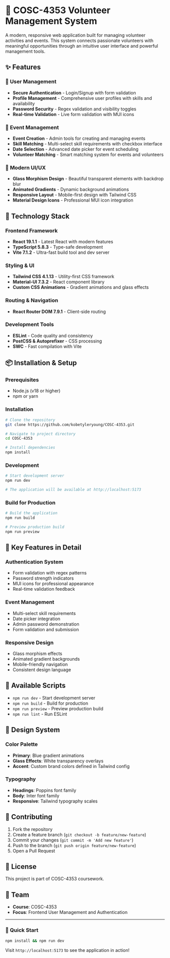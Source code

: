 # 🌟 COSC-4353 Volunteer Management System

A modern, responsive web application built for managing volunteer activities and events. This system connects passionate volunteers with meaningful opportunities through an intuitive user interface and powerful management tools.

## ✨ Features

### 👤 **User Management**
- **Secure Authentication** - Login/Signup with form validation
- **Profile Management** - Comprehensive user profiles with skills and availability
- **Password Security** - Regex validation and visibility toggles
- **Real-time Validation** - Live form validation with MUI icons

### 📅 **Event Management**
- **Event Creation** - Admin tools for creating and managing events
- **Skill Matching** - Multi-select skill requirements with checkbox interface
- **Date Selection** - Advanced date picker for event scheduling
- **Volunteer Matching** - Smart matching system for events and volunteers

### 🎨 **Modern UI/UX**
- **Glass Morphism Design** - Beautiful transparent elements with backdrop blur
- **Animated Gradients** - Dynamic background animations
- **Responsive Layout** - Mobile-first design with Tailwind CSS
- **Material Design Icons** - Professional MUI icon integration

## 🚀 Technology Stack

### **Frontend Framework**
- **React 19.1.1** - Latest React with modern features
- **TypeScript 5.8.3** - Type-safe development
- **Vite 7.1.2** - Ultra-fast build tool and dev server

### **Styling & UI**
- **Tailwind CSS 4.1.13** - Utility-first CSS framework
- **Material-UI 7.3.2** - React component library
- **Custom CSS Animations** - Gradient animations and glass effects

### **Routing & Navigation**
- **React Router DOM 7.9.1** - Client-side routing

### **Development Tools**
- **ESLint** - Code quality and consistency
- **PostCSS & Autoprefixer** - CSS processing
- **SWC** - Fast compilation with Vite

## 📦 Installation & Setup

### **Prerequisites**
- Node.js (v18 or higher)
- npm or yarn

### **Installation**
```bash
# Clone the repository
git clone https://github.com/kobetyleryoung/COSC-4353.git

# Navigate to project directory
cd COSC-4353

# Install dependencies
npm install
```

### **Development**
```bash
# Start development server
npm run dev

# The application will be available at http://localhost:5173
```

### **Build for Production**
```bash
# Build the application
npm run build

# Preview production build
npm run preview
```

## 🎯 Key Features in Detail

### **Authentication System**
- Form validation with regex patterns
- Password strength indicators
- MUI icons for professional appearance
- Real-time validation feedback

### **Event Management**
- Multi-select skill requirements
- Date picker integration
- Admin password demonstration
- Form validation and submission

### **Responsive Design**
- Glass morphism effects
- Animated gradient backgrounds
- Mobile-friendly navigation
- Consistent design language

## 🔧 Available Scripts

- `npm run dev` - Start development server
- `npm run build` - Build for production
- `npm run preview` - Preview production build
- `npm run lint` - Run ESLint

## 🎨 Design System

### **Color Palette**
- **Primary**: Blue gradient animations
- **Glass Effects**: White transparency overlays
- **Accent**: Custom brand colors defined in Tailwind config

### **Typography**
- **Headings**: Poppins font family
- **Body**: Inter font family
- **Responsive**: Tailwind typography scales

## 🤝 Contributing

1. Fork the repository
2. Create a feature branch (`git checkout -b feature/new-feature`)
3. Commit your changes (`git commit -m 'Add new feature'`)
4. Push to the branch (`git push origin feature/new-feature`)
5. Open a Pull Request

## 📝 License

This project is part of COSC-4353 coursework.

## 👥 Team

- **Course**: COSC-4353
- **Focus**: Frontend User Management and Authentication

---

### 🚀 Quick Start

```bash
npm install && npm run dev
```

Visit `http://localhost:5173` to see the application in action!
